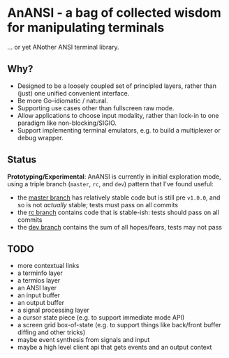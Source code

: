 # AnANSI - a bag of collected wisdom for manipulating terminals

... or yet ANother ANSI terminal library.

## Why?

- Designed to be a loosely coupled set of principled layers, rather than (just)
  one unified convenient interface.
- Be more Go-idiomatic / natural.
- Supporting use cases other than fullscreen raw mode.
- Allow applications to choose input modality, rather than lock-in to one
  paradigm like non-blocking/SIGIO.
- Support implementing terminal emulators, e.g. to build a multiplexer or debug
  wrapper.

## Status

**Prototyping/Experimental**: AnANSI is currently in initial exploration mode,
using a triple branch (`master`, `rc`, and `dev`) pattern that I've found
useful:
- the [master branch](../../tree/master) has relatively stable code but is
  still pre `v1.0.0`, and so is not *actually* stable; tests must pass on all
  commits
- the [rc branch](../../tree/rc) contains code that is stable-ish: tests should
  pass on all commits
- the [dev branch](../../tree/dev) contains the sum of all hopes/fears, tests
  may not pass

## TODO

- more contextual links
- a terminfo layer
- a termios layer
- an ANSI layer
- an input buffer
- an output buffer
- a signal processing layer
- a cursor state piece (e.g. to support immediate mode API)
- a screen grid box-of-state (e.g. to support things like back/front buffer
  diffing and other tricks)
- maybe event synthesis from signals and input
- maybe a high level client api that gets events and an output context
